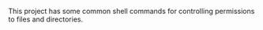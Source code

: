 This project has some common shell commands for controlling
permissions to files and directories.  

